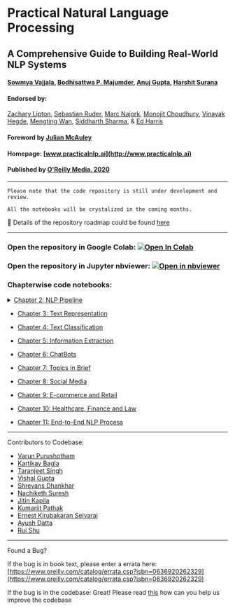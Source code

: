 # Practical Natural Language Processing
## A Comprehensive Guide to Building Real-World NLP Systems
#### [Sowmya Vajjala](https://www.linkedin.com/in/sowmya-vajjala-2a38734/), [Bodhisattwa P. Majumder](http://www.majumderb.com/), [Anuj Gupta](https://www.linkedin.com/in/anujgupta-82/), [Harshit Surana](http://harshitsurana.com/)


#### Endorsed by:
[Zachary Lipton](http://zacklipton.com/), [Sebastian Ruder](https://ruder.io/), [Marc Najork](http://marc.najork.org/), [Monojit Choudhury](https://www.microsoft.com/en-us/research/people/monojitc/), [Vinayak Hegde](https://www.linkedin.com/in/vinayakh/), [Mengting Wan](https://mengtingwan.github.io/), [Siddharth Sharma](https://www.linkedin.com/in/siddharth-sharma-31140210/), & [Ed Harris](https://www.linkedin.com/in/e10is/)
#### Foreword by [Julian McAuley](https://cseweb.ucsd.edu/~jmcauley/)


#### Homepage: [www.practicalnlp.ai](http://www.practicalnlp.ai)
#### Published by [O'Reilly Media, 2020](http://shop.oreilly.com/product/0636920262329.do)

-----------------------------------------------------------------------------------

```
Please note that the code repository is still under development and review.

All the notebooks will be crystalized in the coming months. 

```

🚩 Details of the repository roadmap could be found [here](roadmap.md)

-----------------------------------------------------------------------------------

<!-- ![](http://check-server.in/book/images/book.png =250x250)](http://practicalnlp.ai) -->

### Open the repository in Google Colab: [![Open In Colab](https://colab.research.google.com/assets/colab-badge.svg)](https://colab.research.google.com/github/practical-nlp/practical-nlp/blob/master)

### Open the repository in Jupyter nbviewer: [![Open in nbviewer](https://user-images.githubusercontent.com/2791223/29387450-e5654c72-8294-11e7-95e4-090419520edb.png)](https://nbviewer.jupyter.org/github/practical-nlp/practical-nlp/tree/master/)

### Chapterwise code notebooks:

  <details>
    <summary><a href="https://github.com/practical-nlp/practical-nlp/tree/master/Ch02" >Chapter 2: NLP Pipeline </a></summary><p>
  
   1. **[Web Scraping using BeautifulSoup](/Ch02/01_WebScraping_using_BeautifulSoup.ipynb)**: Here we demostrate to scrape a web page(we use stackoverflow.com here as an example) and parse html using bs4 to find and extract relevant information.
  2. **[Web Scraping using Scrapy](/Ch02/02_WebScraping_using_scrapy/)** : Here we demonstrate how to use scrapy to scrape data from websites and save it using a pipeline.
  3. **[Text Extraction from Images](/Ch02/03_Extracting_text_from_images_tesseract.ipynb)**: Here we demostrate how we can use py-tesseract to extract text from images. 
  4. **[Common Pre-processing Steps](/Ch02/04_Tokenization_Stemming_lemmatization_stopword_postagging.ipynb)**: Here we demonstrate the most commonly performed text pre-processing steps using various libraries. 
  5. **[Data Augmentation](/Ch02/05_Data_Augmentation_Using_NLPaug.ipynb)**: Here we demonstrate data augmentation using nlpaug.
   </p>
   </details>
   
   
  * [Chapter 3: Text Representation](https://github.com/practical-nlp/practical-nlp/tree/master/Ch3) 

  * [Chapter 4: Text Classification](https://github.com/practical-nlp/practical-nlp/tree/master/Ch4) 
  
  * [Chapter 5: Information Extraction](https://github.com/practical-nlp/practical-nlp/tree/master/Ch5) 
  
  * [Chapter 6: ChatBots](https://github.com/practical-nlp/practical-nlp/tree/master/Ch6) 
  
  * [Chapter 7: Topics in Brief](https://github.com/practical-nlp/practical-nlp/tree/master/Ch7) 
  
  * [Chapter 8: Social Media](https://github.com/practical-nlp/practical-nlp/tree/master/Ch8) 
    
  * [Chapter 9: E-commerce and Retail ](https://github.com/practical-nlp/practical-nlp/tree/master/Ch9)

  * [Chapter 10: Healthcare, Finance and Law](https://github.com/practical-nlp/practical-nlp/tree/master/Ch10) 
    
  * [Chapter 11: End-to-End NLP Process](https://github.com/practical-nlp/practical-nlp/tree/master/Ch11)

-----------------------------------------------------------------------------------

Contributors to Codebase:

* [Varun Purushotham](https://www.linkedin.com/in/varunp2k/)
* [Kartikay Bagla](https://www.linkedin.com/in/kartikay-bagla-60638a167/)
* [Taranjeet Singh](https://www.linkedin.com/in/taranjeet7114/)
* [Vishal Gupta](https://www.linkedin.com/in/vishalg8897/)
* [Shreyans Dhankhar](https://www.linkedin.com/in/shreyans-dhankhar-501b88118/)
* [Nachiketh Suresh](https://www.linkedin.com/in/nachiketh-suresh-a4955411/)
* [Jitin Kapila](https://www.linkedin.com/in/jitinkapila/)
* [Kumarjit Pathak](https://www.linkedin.com/in/kumarjitpathak/)
* [Ernest Kirubakaran Selvaraj](https://www.linkedin.com/in/ernest-s-kirubakaran/)
* [Ayush Datta](https://www.linkedin.com/in/ayushdatta/)
* [Rui Shu](https://www.linkedin.com/in/rui-shu/)

-----------------------------------------------------------------------------------

Found a Bug?

If the bug is in book text, please enter a errata here: 
[https://www.oreilly.com/catalog/errata.csp?isbn=0636920262329](https://www.oreilly.com/catalog/errata.csp?isbn=0636920262329) 

If the bug is in the codebase:
Great! Please read [this](https://github.com/practical-nlp/practical-nlp/edit/master/Contributing.md) how can you help us improve the codebase
